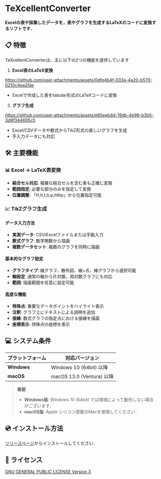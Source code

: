 # TeXcellentConverter

**Excelの表や採集したデータを，表やグラフを生成するLaTeXのコードに変換するソフトです．**



## 📋 特徴

TeXcellentConverterは、主に以下の2つの機能を提供しています

1. **Excel表のLaTeX変換**
   

https://github.com/user-attachments/assets/0dfe4b4f-033a-4a20-b570-0210c4ea2fae


   - Excelで作成した表をtabular形式のLaTeXコードに変換

3. **グラフ生成**
   

https://github.com/user-attachments/assets/e65eeb4d-19db-4e99-b3b5-3d9f344695c5


   - Excel/CSVデータや数式からTikZ形式の美しいグラフを生成
   - 手入力データにも対応

## 🛠️ 主要機能

### 📊 Excel → LaTeX表変換
- **結合セル対応**: 複雑な結合セルを含む表も正確に変換
- **範囲指定**: 必要な部分のみを指定して変換
- **位置調整**: 「H,h,t,b,p,htbp」から位置指定可能

### 📈 TikZグラフ生成
#### データ入力方法
- **実測データ**: CSV/Excelファイルまたは手動入力
- **数式グラフ**: 数学関数から描画
- **複数データセット**: 複数のグラフを同時に描画

#### 基本的なグラフ設定
- **グラフタイプ**: 線グラフ、散布図、線+点、棒グラフから選択可能
- **軸設定**: 通常の軸から片対数，両対数グラフにも対応
- **範囲**: 描画範囲を任意に設定可能

#### 高度な機能
- **特殊点**: 重要なデータポイントをハイライト表示
- **注釈**: グラフ上にテキストによる説明を追加
- **接線**: 数式グラフの指定点における接線を描画
- **座標表示**: 特殊点の座標を表示


## 💻 システム条件

| プラットフォーム | 対応バージョン 
|------------------|----------------
| **Windows** | Windows 10 (64bit) 以降 
| **macOS** | macOS 13.0 (Ventura) 以降

> **重要**:
> - **Windows版**: Windows 10 (64bit) では環境によって動作しない場合がございます．
> - **macOS版**: Apple シリコン搭載のMacを使用してください．


## 💿 インストール方法

[リリースページ](https://github.com/yudo417/TeXcellentConverter/releases)からインストールしてください．



## 📜 ライセンス

[GNU GENERAL PUBLIC LICENSE Version 3](https://github.com/yudo417/TeXcellentConverter/blob/main/LICENSE) 



